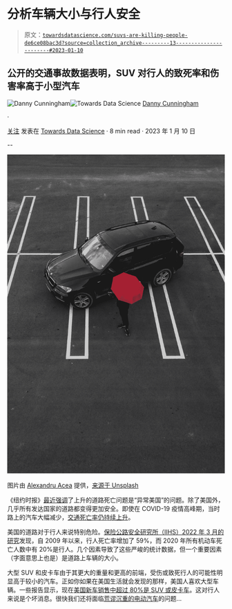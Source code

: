 # 分析车辆大小与行人安全

> 原文：[`towardsdatascience.com/suvs-are-killing-people-de6ce08bac3d?source=collection_archive---------13-----------------------#2023-01-10`](https://towardsdatascience.com/suvs-are-killing-people-de6ce08bac3d?source=collection_archive---------13-----------------------#2023-01-10)

## 公开的交通事故数据表明，SUV 对行人的致死率和伤害率高于小型汽车

[](https://medium.com/@djcunningham0?source=post_page-----de6ce08bac3d--------------------------------)![Danny Cunningham](https://medium.com/@djcunningham0?source=post_page-----de6ce08bac3d--------------------------------)[](https://towardsdatascience.com/?source=post_page-----de6ce08bac3d--------------------------------)![Towards Data Science](https://towardsdatascience.com/?source=post_page-----de6ce08bac3d--------------------------------) [Danny Cunningham](https://medium.com/@djcunningham0?source=post_page-----de6ce08bac3d--------------------------------)

·

[关注](https://medium.com/m/signin?actionUrl=https%3A%2F%2Fmedium.com%2F_%2Fsubscribe%2Fuser%2Faaad94971fba&operation=register&redirect=https%3A%2F%2Ftowardsdatascience.com%2Fsuvs-are-killing-people-de6ce08bac3d&user=Danny+Cunningham&userId=aaad94971fba&source=post_page-aaad94971fba----de6ce08bac3d---------------------post_header-----------) 发表在 [Towards Data Science](https://towardsdatascience.com/?source=post_page-----de6ce08bac3d--------------------------------) · 8 min read · 2023 年 1 月 10 日[](https://medium.com/m/signin?actionUrl=https%3A%2F%2Fmedium.com%2F_%2Fvote%2Ftowards-data-science%2Fde6ce08bac3d&operation=register&redirect=https%3A%2F%2Ftowardsdatascience.com%2Fsuvs-are-killing-people-de6ce08bac3d&user=Danny+Cunningham&userId=aaad94971fba&source=-----de6ce08bac3d---------------------clap_footer-----------)

--

[](https://medium.com/m/signin?actionUrl=https%3A%2F%2Fmedium.com%2F_%2Fbookmark%2Fp%2Fde6ce08bac3d&operation=register&redirect=https%3A%2F%2Ftowardsdatascience.com%2Fsuvs-are-killing-people-de6ce08bac3d&source=-----de6ce08bac3d---------------------bookmark_footer-----------)![](img/2ef0182719b9631493fb39ee5b606e8a.png)

图片由 [Alexandru Acea](https://unsplash.com/@alexacea?utm_source=medium&utm_medium=referral) 提供，[来源于 Unsplash](https://unsplash.com/?utm_source=medium&utm_medium=referral)

《纽约时报》[最近强调](https://www.nytimes.com/2022/11/27/upshot/road-deaths-pedestrians-cyclists.html)了上升的道路死亡问题是“异常美国”的问题。除了美国外，几乎所有发达国家的道路都变得更加安全。即使在 COVID-19 疫情高峰期，当时路上的汽车大幅减少，[交通死亡率仍持续上升](https://www.nytimes.com/2021/01/01/nyregion/nyc-traffic-deaths.html)。

美国的道路对于行人来说特别危险。[保险公路安全研究所（IIHS）2022 年 3 月的研究](https://www.iihs.org/news/detail/suvs-other-large-vehicles-often-hit-pedestrians-while-turning)发现，自 2009 年以来，行人死亡率增加了 59%，而 2020 年所有机动车死亡人数中有 20%是行人。几个因素导致了这些严峻的统计数据，但一个重要因素（字面意思上也是）是道路上车辆的大小。

大型 SUV 和皮卡车由于其更大的重量和更高的前端，受伤或致死行人的可能性明显高于较小的汽车。正如你如果在美国生活就会发现的那样，美国人喜欢大型车辆。一些报告显示，现在[美国新车销售中超过 80%是 SUV 或皮卡车](https://jalopnik.com/trucks-and-suvs-are-now-over-80-percent-of-new-car-sale-1848427797)。这对行人来说是个坏消息。很快我们还将面临[荒谬沉重的电动汽车](https://www.google.com/search?q=hummer+ev+weight&client=safari&rls=en&sxsrf=AJOqlzXQvjl37e6JayYntx6U_ZmVu3H1iw%3A1673159351587&ei=t2K6Y_jCI4GcptQPiaCbKA&ved=0ahUKEwi4-ramrLf8AhUBjokEHQnQBgUQ4dUDCA8&uact=5&oq=hummer+ev+weight&gs_lcp=Cgxnd3Mtd2l6LXNlcnAQAzIICAAQgAQQsQMyBQgAEIAEMgUIABCABDIFCAAQgAQyBggAEBYQHjIGCAAQFhAeMgkIABAWEB4Q8QQyBggAEBYQHjIGCAAQFhAeMgYIABAWEB46CggAEEcQ1gQQsAM6DQgAEEcQ1gQQsAMQiwM6CggAELADEEMQiwM6DQgAEOQCENYEELADGAE6FQguEMcBENEDENQCEMgDELADEEMYAjoSCC4QxwEQ0QMQyAMQsAMQQxgCOgwILhDIAxCwAxBDGAI6EAgAEIAEEIcCELEDEIMBEBQ6CwgAEIAEELEDEIMBOgoIABCABBCHAhAUOgQIABBDOgUIABCRAjoICAAQsQMQkQI6CAgAEBYQHhAKOgsIABAWEB4Q8QQQCkoECEEYAEoECEYYAVCcAli8CmCXC2gBcAF4AIABZ4gByAOSAQM2LjGYAQCgAQHIARO4AQLAAQHaAQYIARABGAnaAQYIAhABGAg&sclient=gws-wiz-serp)的问题…
